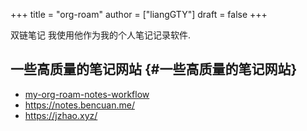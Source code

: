 +++
title = "org-roam"
author = ["liangGTY"]
draft = false
+++

双链笔记 我使用他作为我的个人笔记记录软件.


## 一些高质量的笔记网站 {#一些高质量的笔记网站}

-   [my-org-roam-notes-workflow](https://hugocisneros.com/blog/my-org-roam-notes-workflow/)
-   <https://notes.bencuan.me/>
-   <https://jzhao.xyz/>
